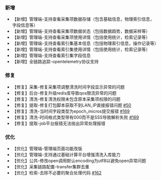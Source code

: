 ### 新增
- 【新增】管理端-支持查看采集项数据存储（包含基础信息，物理索引信息，字段信息等）
- 【新增】管理端-支持查看采集项数据状态（包括数据趋势，数据采样等）
- 【新增】管理端-支持查看采集项使用详情（包括使用统计，检索记录等）
- 【新增】管理端-支持查看索引集基本信息（包括物理索引信息，操作记录等）
- 【新增】管理端-支持查看索引集使用详情（包括使用统计，检索记录等）
- 【新增】管理端-支持查看索引集字段信息
- 【新增】全链路追踪-opentelemetry协议支持
### 修复
- 【修复】采集-修复采集项调整清洗时间字段显示异常的问题
- 【修复】后台-修复升级redis库导致qos限流异常的问题
- 【修复】清洗-修复清洗权限未包含原本采集项权限的问题
- 【修复】提取-修复打包脚本获取不到LAN_IP直接报错问题 [#50](https://github.com/TencentBlueKing/bk-log/issues/50)
- 【修复】清洗-当时间字段类型为epoch_micros提交报错 [#169](https://github.com/TencentBlueKing/bk-log/pull/169)
- 【修复】清洗-时间格式类型带有000而不是SSS导致解析失败 [#169](https://github.com/TencentBlueKing/bk-log/pull/169)
- 【修复】提取-job平台报错无法抛出异常处理报错
### 优化
- 【优化】管理端-管理端页面功能改版
- 【优化】管理端-支持通过基础计算平台增强清洗入库能力
- 【优化】公共-修改open调用默认encoding为utf8以避免open异常问题
- 【优化】采集链路配置-transfer集群去重
- 【优化】检索-去除不必要的聚合处理代码 [#162](https://github.com/TencentBlueKing/bk-log/pull/162)
